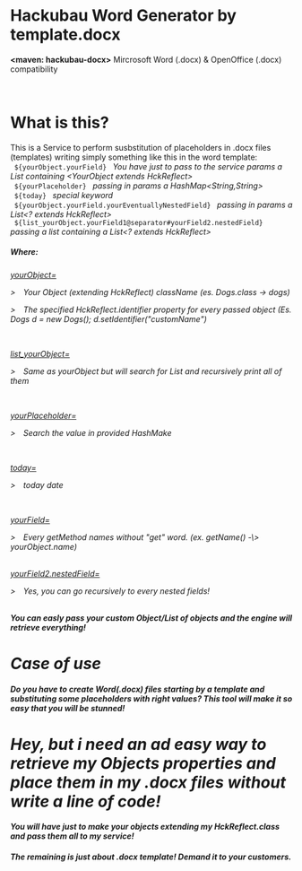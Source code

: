 # Hackubau Word Generator by template.docx
<span class="lead"><b><maven: hackubau-docx></b> Mircrosoft Word (.docx) & OpenOffice (.docx) compatibility</span>

<br>
<h1><b>What is this?</b></h1>
This is a Service to perform susbstitution of placeholders in .docx files (templates) writing simply something like this in the word template:
<br>
<code> ${yourObject.yourField} </code> <i> You have just to pass to the service params a List containing &#60;YourObject extends HckReflect&#62;</i>
<br>
<code> ${yourPlaceholder} </code> <i> passing in params a HashMap&#60;String,String&#62;</i>
<br>
<code> ${today} </code> <i> special keyword</i>
<br>
<code> ${yourObject.yourField.yourEventuallyNestedField} </code>  <i> passing in params a List&#60;? extends HckReflect&#62;</i>
<br>
<code> ${list_yourObject.yourField1@separator#yourField2.nestedField} </code><i> passing a list containing a <i>List&#60;? extends HckReflect&#62;</i>
<h5>Where:</h5
 
 <p><u>yourObject=</u><p> 
  <p class="lead">&#62;&emsp;Your Object (extending HckReflect) className <i>(es. Dogs.class -> dogs)</i></p>
  <p class="lead">&#62;&emsp;The specified HckReflect.identifier property for every passed object <i>(Es. Dogs d = new Dogs(); d.setIdentifier("customName")</i></p>
 <br>
 <p><u>list_yourObject=</u><p> 
  <p class="lead">&#62;&emsp;Same as yourObject but will search for List<yourObject> and recursively print all of them</p>
   <br>
 <p><u>yourPlaceholder=</u><p> 
  <p class="lead">&#62;&emsp;Search the value in provided HashMake<key,value></p>
 <br>
 <p><u>today=</u><p> 
  <p class="lead">&#62;&emsp;today date</p>
 <br>
 <p><u>yourField=</u><p> 
<p>&#62;&emsp;Every getMethod names without "get" word. (ex. getName() -\> yourObject.name)
  <br><br>
 <p><u>yourField2.nestedField=</u><p> 
<p>&#62;&emsp;Yes, you can go recursively to every nested <Object extends HckReflect> fields!
  <br><br>
 
<b>You can easly pass your custom Object/List of objects and the engine will retrieve everything!</b>


<h1 class="lead">Case of use</h1>

<h4 class="lead">Do you have to create Word(.docx) files starting by a template and substituting some placeholders with right values?
This tool will make it so easy that you will be stunned! </h4>

<h1 class="lead">Hey, but i need an ad easy way to retrieve my Objects properties and place them in my .docx files without write a line of code!</h1>

<h4 class="lead">You will have just to make your objects extending my HckReflect.class and pass them all to my service!</h4>
<h5 class="lead">The remaining is just about .docx template! Demand it to your customers.</h5>

